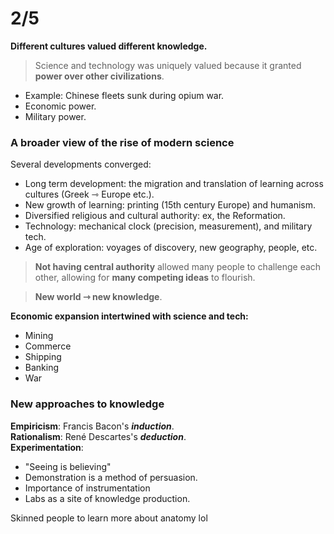 # 2/5  
**Different cultures valued different knowledge.**  
> Science and technology was uniquely valued because it granted **power over other civilizations**.  

- Example: Chinese fleets sunk during opium war.  
- Economic power.
- Military power.

### A broader view of the rise of modern science
Several developments converged:
- Long term development: the migration and translation of learning across cultures (Greek ⇾ Europe etc.).
- New growth of learning: printing (15th century Europe) and humanism.
- Diversified religious and cultural authority: ex, the Reformation.
- Technology: mechanical clock (precision, measurement), and military tech.
- Age of exploration: voyages of discovery, new geography, people, etc. 
> **Not having central authority** allowed many people to challenge each other, allowing for **many competing ideas** to flourish.  

> **New world ⇾ new knowledge**.

**Economic expansion intertwined with science and tech:**  
- Mining
- Commerce
- Shipping
- Banking
- War

### New approaches to knowledge
**Empiricism**: Francis Bacon's ***induction***.  
**Rationalism**: René Descartes's ***deduction***.  
**Experimentation**:  
- "Seeing is believing"
- Demonstration is a method of persuasion. 
- Importance of instrumentation
- Labs as a site of knowledge production.  

Skinned people to learn more about anatomy lol